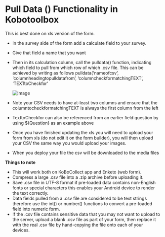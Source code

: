 # Pull Data () Functionality in Kobotoolbox

This is best done on xls version of the form. 

* In the survey side of the form add a calculate field to your survey.
* Give that field a name that you want
* Then in its calculation column, call the pulldata() function, indicating which field to pull from which row of which .csv file. This can be achieved by writing as follows pulldata(‘nameofcsv’, ‘columnheadingtopulldatafrom’, ‘columncheckformatchingTEXT’, ‘TEXTtoCheckfor’

    ![image](/images/pull_data_kobotoolbox/xls.png)

* Note your CSV needs to have at-least two columns and ensure that the columntocheckformatchingTEXT is always the first column from the left
* TexttoCheckfor can also be referenced from an earlier field question by using ${Question} as an example above
* Once you have finished updating the xls you will need to upload your form from xls (do not edit it on the form builder), you will then upload your CSV the same way you would upload your images.
* When you deploy your file the csv will be downloaded to the media files

**Things to note**

* This will work both on KoBoCollect app and Enketo (web form).
* Compress a large .csv file into a .zip archive before uploading it.
* Save .csv file in UTF-8 format if pre-loaded data contains non-English fonts or special characters this enables your Android device to render the text correctly.
* Data fields pulled from a .csv file are considered to be text strings therefore use the int() or number() functions to convert a pre-loaded field into numeric form.
* If the .csv file contains sensitive data that you may not want to upload to the server, upload a blank .csv file as part of your form, then replace it with the real .csv file by hand-copying the file onto each of your devices.
